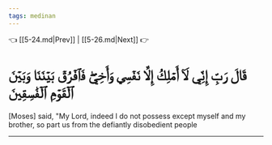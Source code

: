 ```yaml
---
tags: medinan
---
```


👈 [[5-24.md|Prev]] | [[5-26.md|Next]] 👉

# قَالَ رَبِّ إِنِّي لَآ أَمۡلِكُ إِلَّا نَفۡسِي وَأَخِيۖ فَٱفۡرُقۡ بَيۡنَنَا وَبَيۡنَ ٱلۡقَوۡمِ ٱلۡفَٰسِقِينَ

[Moses] said, "My Lord, indeed I do not possess except myself and my brother, so part us from the defiantly disobedient people

---

